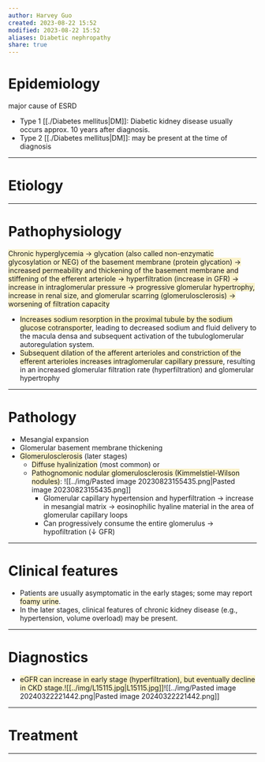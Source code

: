 ```yaml
---
author: Harvey Guo
created: 2023-08-22 15:52
modified: 2023-08-22 15:52
aliases: Diabetic nephropathy
share: true
---
```

# Epidemiology
major cause of ESRD
- Type 1 [[./Diabetes mellitus|DM]]: Diabetic kidney disease usually occurs approx. 10 years after diagnosis.
- Type 2 [[./Diabetes mellitus|DM]]: may be present at the time of diagnosis

---
# Etiology


---
# Pathophysiology
<span style="background:rgba(240, 200, 0, 0.2)">Chronic hyperglycemia → glycation (also called non-enzymatic glycosylation or NEG) of the basement membrane (protein glycation) → increased permeability and thickening of the basement membrane and stiffening of the efferent arteriole → hyperfiltration (increase in GFR) → increase in intraglomerular pressure  → progressive glomerular hypertrophy, increase in renal size, and glomerular scarring (glomerulosclerosis) → worsening of filtration capacity</span>
- <span style="background:rgba(240, 200, 0, 0.2)">Increases sodium resorption in the proximal tubule by the sodium glucose cotransporter</span>, leading to decreased sodium and fluid delivery to the macula densa and subsequent activation of the tubuloglomerular autoregulation system.  
- <span style="background:rgba(240, 200, 0, 0.2)">Subsequent dilation of the afferent arterioles and constriction of the efferent arterioles increases intraglomerular capillary pressure</span>, resulting in an increased glomerular filtration rate (hyperfiltration) and glomerular hypertrophy

---
# Pathology
- Mesangial expansion
- Glomerular basement membrane thickening
- <span style="background:rgba(240, 200, 0, 0.2)">Glomerulosclerosis</span> (later stages)
	- <span style="background:rgba(240, 200, 0, 0.2)">Diffuse hyalinization</span> (most common) or
	- <span style="background:rgba(240, 200, 0, 0.2)">Pathognomonic nodular glomerulosclerosis (Kimmelstiel-Wilson nodules)</span>: ![[../img/Pasted image 20230823155435.png|Pasted image 20230823155435.png]]
		- Glomerular capillary hypertension and hyperfiltration → increase in mesangial matrix → eosinophilic hyaline material in the area of glomerular capillary loops
		- Can progressively consume the entire glomerulus → hypofiltration (↓ GFR)

---
# Clinical features
- Patients are usually asymptomatic in the early stages; some may report <span style="background:rgba(240, 200, 0, 0.2)">foamy urine</span>.
- In the later stages, clinical features of chronic kidney disease (e.g., hypertension, volume overload) may be present.

---
# Diagnostics
- <span style="background:rgba(240, 200, 0, 0.2)">eGFR can increase in early stage (hyperfiltration), but eventually decline in CKD stage.![[../img/L15115.jpg|L15115.jpg]]</span>![[../img/Pasted image 20240322221442.png|Pasted image 20240322221442.png]]

---
# Treatment


---
